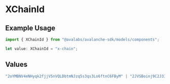 # XChainId

## Example Usage

```typescript
import { XChainId } from "@avalabs/avalanche-sdk/models/components";

let value: XChainId = "x-chain";
```

## Values

```typescript
"2oYMBNV4eNHyqk2fjjV5nVQLDbtmNJzq5s3qs3Lo6ftnC6FByM" | "2JVSBoinj9C2J33VntvzYtVJNZdN2NKiwwKjcumHUWEb5DbBrm" | "x-chain"
```
